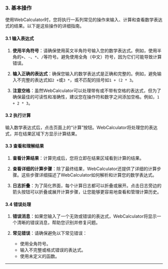 
### 3. 基本操作

使用WebCalculator时，您将执行一系列常见的操作来输入、计算和查看数学表达式的结果。以下是这些操作的详细指南。

#### 3.1 输入表达式

1. **使用半角符号**：请确保使用英文半角符号输入您的数学表达式。例如，使用半角的`+`、`-`、`*`、`/`等符号。避免使用全角（中文）符号，因为它们可能导致计算错误。

2. **输入正确的表达式**：确保您输入的数学表达式是正确和完整的。例如，避免输入不完整的表达式如`2 +`或`3 *`，或不匹配的括号如`1 + (2 * 3`。

3. **注意空格**：虽然WebCalculator可以处理带有或不带有空格的表达式，但为了确保最佳的可读性和准确性，建议您在操作符和数字之间添加空格。例如，`1 + 2 * 3`。

#### 3.2 执行计算

输入数学表达式后，点击页面上的“计算”按钮。WebCalculator将处理您的表达式，并在结果区域下方显示计算结果。

#### 3.3 查看和理解结果

1. **查看计算结果**：计算完成后，您将立即在结果区域看到计算的结果。

2. **查看详细的计算步骤**：除了最终结果，WebCalculator还提供了详细的计算步骤。这些步骤详细描述了WebCalculator如何解析和计算您的数学表达式。

3. **日志折叠**：为了简化界面，每个计算日志都可以折叠或展开。点击日志旁边的箭头按钮可以折叠或展开计算步骤，让您能够更容易地查看和管理计算历史。

#### 3.4 错误处理

1. **错误消息**：如果您输入了一个无效或错误的表达式，WebCalculator将显示一个清晰的错误消息，帮助您识别并修复问题。

2. **常见错误**：请确保避免以下常见错误：
   - 使用全角符号。
   - 输入不完整或格式错误的表达式。
   - 使用未定义的函数。

---
